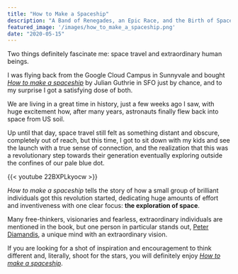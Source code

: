 ```yaml
---
title: "How to Make a Spaceship"
description: "A Band of Renegades, an Epic Race, and the Birth of Spaceflight"
featured_image: '/images/how_to_make_a_spaceship.png'
date: "2020-05-15"
---
```

Two things definitely fascinate me: space travel and extraordinary human beings.

I was flying back from the Google Cloud Campus in Sunnyvale and bought [_How to make a spaceship_](https://amzn.to/3envQkz) by Julian Guthrie in SFO just by chance, and to my surprise I got a satisfying dose of both.

We are living in a great time in history, just a few weeks ago I saw, with huge excitement how, after many years, astronauts finally flew back into space from US soil. 

Up until that day, space travel still felt as something distant and obscure, completely out of reach, but this time, I got to sit down with my kids and see the launch with a true sense of connection, and the realization that this was a revolutionary step towards their generation eventually exploring outside the confines of our pale blue dot.

{{< youtube 22BXPLkyocw >}}

_How to make a spaceship_ tells the story of how a small group of brilliant individuals got this revolution started, dedicating huge amounts of effort and inventiveness with one clear focus: **the exploration of space**.

Many free-thinkers, visionaries and fearless, extraordinary individuals are mentioned in the book, but one person in particular stands out, [Peter Diamandis](https://en.wikipedia.org/wiki/Peter_Diamandis), a unique mind with an extraordinary vision.

If you are looking for a shot of inspiration and encouragement to think different and, literally, shoot for the stars, you will definitely enjoy [_How to make a spaceship_](https://amzn.to/3envQkz). 